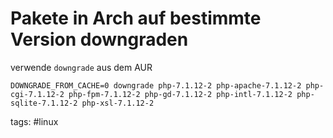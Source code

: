 # Pakete in Arch auf bestimmte Version downgraden

verwende `downgrade` aus dem AUR

```shell cheat downgrade Downgrade Arch package
DOWNGRADE_FROM_CACHE=0 downgrade php-7.1.12-2 php-apache-7.1.12-2 php-cgi-7.1.12-2 php-fpm-7.1.12-2 php-gd-7.1.12-2 php-intl-7.1.12-2 php-sqlite-7.1.12-2 php-xsl-7.1.12-2
```

tags: #linux 
